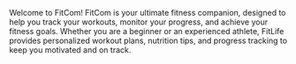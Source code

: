 Welcome to FitCom!
FitCom is your ultimate fitness companion, designed to help you track your workouts, monitor your progress, and achieve your fitness goals. Whether you are a beginner or an experienced athlete, FitLife provides personalized workout plans, nutrition tips, and progress tracking to keep you motivated and on track.
